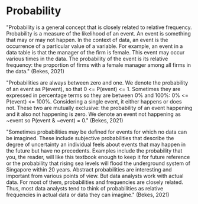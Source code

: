 # Probability

"Probability is a general concept that is closely related to relative frequency. Probability is a measure of the likelihood of an event. An event is something that may or may not happen. In the context of data, an event is the occurrence of a particular value of a variable. For example, an event in a data table is that the manager of the firm is female. This event may occur various times in the data. The probability of the event is its relative frequency: the proportion of firms with a female manager among all firms in the data." (Bekes, 2021)&#x20;

"Probabilities are always between zero and one. We denote the probability of an event as P(event), so that 0 <= P(event) <= 1. Sometimes they are expressed in percentage terms so they are between 0% and 100%: 0% <= P(event) <= 100%. Considering a single event, it either happens or does not. These two are mutually exclusive: the probability of an event happening and it also not happening is zero. We denote an event not happening as \~event so P(event & \~event) = 0." (Bekes, 2021)

"Sometimes probabilities may be defined for events for which no data can be imagined. These include subjective probabilities that describe the degree of uncertainty an individual feels about events that may happen in the future but have no precedents. Examples include the probability that you, the reader, will like this textbook enough to keep it for future reference or the probability that rising sea levels will flood the underground system of Singapore within 20 years. Abstract probabilities are interesting and important from various points of view. But data analysts work with actual data. For most of them, probabilities and frequencies are closely related. Thus, most data analysts tend to think of probabilities as relative frequencies in actual data or data they can imagine." (Bekes, 2021)
